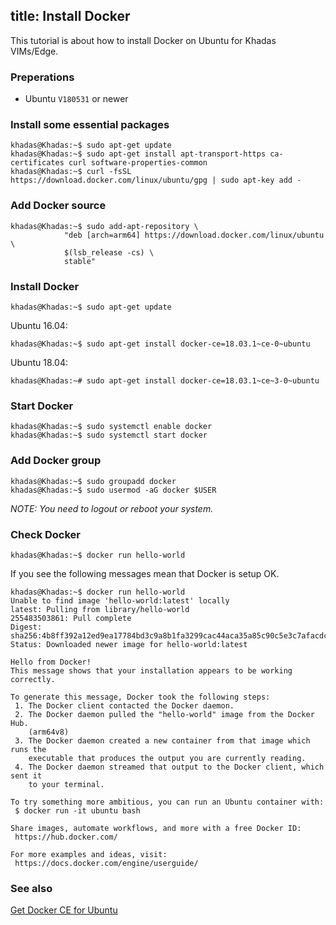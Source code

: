 title: Install Docker
---

This tutorial is about how to install Docker on Ubuntu for Khadas VIMs/Edge.

### Preperations
* Ubuntu `V180531` or newer

### Install some essential packages
```
khadas@Khadas:~$ sudo apt-get update
khadas@Khadas:~$ sudo apt-get install apt-transport-https ca-certificates curl software-properties-common
khadas@Khadas:~$ curl -fsSL https://download.docker.com/linux/ubuntu/gpg | sudo apt-key add -
```
### Add Docker source
```
khadas@Khadas:~$ sudo add-apt-repository \
			"deb [arch=arm64] https://download.docker.com/linux/ubuntu \
			$(lsb_release -cs) \
			stable"
```
### Install Docker
```
khadas@Khadas:~$ sudo apt-get update
```
Ubuntu 16.04:
```
khadas@Khadas:~$ sudo apt-get install docker-ce=18.03.1~ce-0~ubuntu
```

Ubuntu 18.04:
```
khadas@Khadas:~# sudo apt-get install docker-ce=18.03.1~ce~3-0~ubuntu
```

### Start Docker
```
khadas@Khadas:~$ sudo systemctl enable docker
khadas@Khadas:~$ sudo systemctl start docker
```

### Add Docker group
```
khadas@Khadas:~$ sudo groupadd docker
khadas@Khadas:~$ sudo usermod -aG docker $USER
```

*NOTE: You need to logout or reboot your system.*

### Check Docker
```
khadas@Khadas:~$ docker run hello-world
```

If you see the following messages mean that Docker is setup OK.
```
khadas@Khadas:~$ docker run hello-world
Unable to find image 'hello-world:latest' locally
latest: Pulling from library/hello-world
255483503861: Pull complete 
Digest: sha256:4b8ff392a12ed9ea17784bd3c9a8b1fa3299cac44aca35a85c90c5e3c7afacdc
Status: Downloaded newer image for hello-world:latest

Hello from Docker!
This message shows that your installation appears to be working correctly.

To generate this message, Docker took the following steps:
 1. The Docker client contacted the Docker daemon.
 2. The Docker daemon pulled the "hello-world" image from the Docker Hub.
    (arm64v8)
 3. The Docker daemon created a new container from that image which runs the
    executable that produces the output you are currently reading.
 4. The Docker daemon streamed that output to the Docker client, which sent it
    to your terminal.

To try something more ambitious, you can run an Ubuntu container with:
 $ docker run -it ubuntu bash

Share images, automate workflows, and more with a free Docker ID:
 https://hub.docker.com/

For more examples and ideas, visit:
 https://docs.docker.com/engine/userguide/
```

### See also
[Get Docker CE for Ubuntu](https://docs.docker.com/install/linux/docker-ce/ubuntu/)
